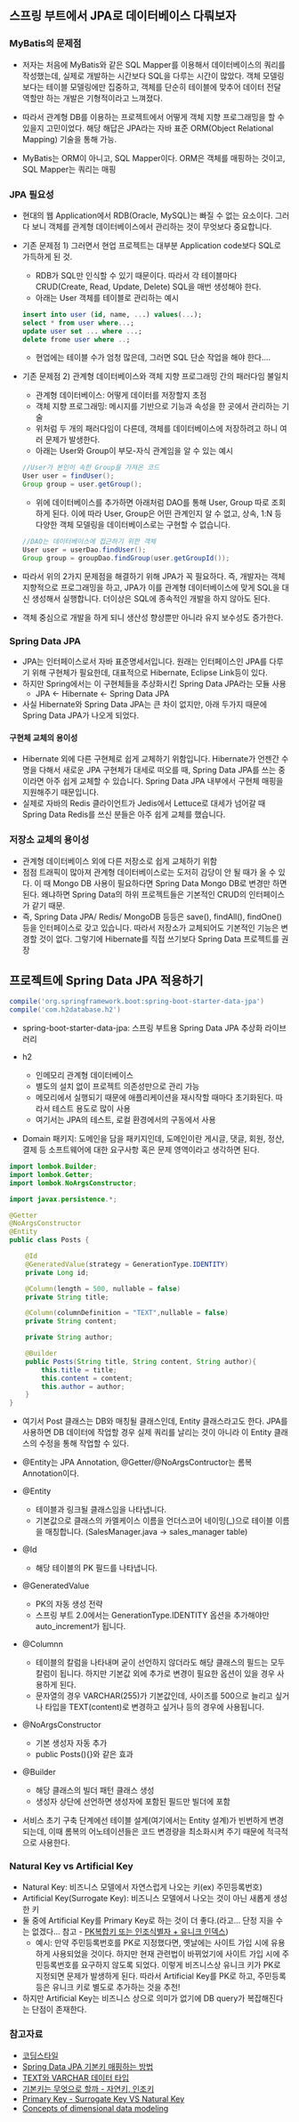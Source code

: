 ## 스프링 부트에서 JPA로 데이터베이스 다뤄보자

### MyBatis의 문제점
- 저자는 처음에 MyBatis와 같은 SQL Mapper를 이용해서 데이터베이스의 쿼리를 작성했는데, 실제로 개발하는 시간보다 SQL을 다루는 시간이 많았다. 객체 모델링보다는 테이블
 모델링에만 집중하고, 객체를 단순히 테이블에 맞추어 데이터 전달 역할만 하는 개발은 기형적이라고 느껴졌다.
- 따라서 관계형 DB를 이용하는 프로젝트에서 어떻게 객체 지향 프로그래밍을 할 수 있을지 고민이었다. 해당 해답은 JPA라는 자바 표준 ORM(Object Relational Mapping) 기술을 
통해 가능.

- MyBatis는 ORM이 아니고, SQL Mapper이다. ORM은 객체를 매핑하는 것이고, SQL Mapper는 쿼리는 매핑

### JPA 필요성
- 현대의 웹 Application에서 RDB(Oracle, MySQL)는 빠질 수 없는 요소이다. 그러다 보니 객체를 관계형 데이터베이스에서 관리하는 것이 무엇보다 중요합니다.

- 기존 문제점 1) 그러면서 현업 프로젝트는 대부분 Application code보다 SQL로 가득하게 된 것.
  * RDB가 SQL만 인식할 수 있기 때문이다. 따라서 각 테이블마다 CRUD(Create, Read, Update, Delete) SQL을 매번 생성해야 한다.
  * 아래는 User 객체를 테이블로 관리하는 예시
  ```sql
  insert into user (id, name, ...) values(...);
  select * from user where...;
  update user set ... where ...;
  delete frome user where ..;
  ```
  * 현업에는 테이블 수가 엄청 많은데, 그러면 SQL 단순 작업을 해야 한다....
  
- 기존 문제점 2) 관계형 데이터베이스와 객체 지향 프로그래밍 간의 패러다임 불일치
  * 관계형 데이터베이스: 어떻게 데이터를 저장할지 초점
  * 객체 지향 프로그래밍: 메시지를 기반으로 기능과 속성을 한 곳에서 관리하는 기술
  * 위처럼 두 개의 패러다임이 다른데, 객체를 데이터베이스에 저장하려고 하니 여러 문제가 발생한다.
  * 아래는 User와 Group이 부모-자식 관계임을 알 수 있는 예시
  ```java
  //User가 본인이 속한 Group을 가져온 코드
  User user = findUser();
  Group group = user.getGroup();
  ```
  
  * 위에 데이터베이스를 추가하면 아래처럼 DAO를 통해 User, Group 따로 조회하게 된다. 이에 따라 User, Group은 어떤 관계인지 알 수 없고,
  상속, 1:N 등 다양한 객체 모델링을 데이터베이스로는 구현할 수 없습니다.
  ```java
  //DAO는 데이터베이스에 접근하기 위한 객체
  User user = userDao.findUser();
  Group group = groupDao.findGroup(user.getGroupId());
  ```

- 따라서 위의 2가지 문제점을 해결하기 위해 JPA가 꼭 필요하다. 즉, 개발자는 객체지향적으로 프로그래밍을 하고, JPA가 이를 관계형 데이터베이스에 맞게 SQL을 
대신 생성해서 실행합니다. 더이상은 SQL에 종속적인 개발을 하지 않아도 된다. 
- 객체 중심으로 개발을 하게 되니 생산성 향상뿐만 아니라 유지 보수성도 증가한다.

### Spring Data JPA
- JPA는 인터페이스로서 자바 표준명세서입니다. 원래는 인터페이스인 JPA를 다루기 위해 구현체가 필요한데, 대표적으로 Hibernate, Eclipse Link등이 있다.
- 하지만 Spring에서는 이 구현체들을 추상화시킨 Spring Data JPA라는 모듈 사용
  * JPA <- Hibernate <- Spring Data JPA
- 사실 Hibernate와 Spring Data JPA는 큰 차이 없지만, 아래 두가지 때문에 Spring Data JPA가 나오게 되었다.

#### 구현체 교체의 용이성

- Hibernate 외에 다른 구현체로 쉽게 교체하기 위함입니다. Hibernate가 언젠간 수명을 다해서 새로운 JPA 구현체가 대세로 떠오를 때, Spring Data JPA를 
쓰는 중이라면 아주 쉽게 교체할 수 있습니다. Spring Data JPA 내부에서 구현체 매핑을 지원해주기 때문입니다.
- 실제로 자바의 Redis 클라이언트가 Jedis에서 Lettuce로 대세가 넘어갈 때 Spring Data Redis를 쓰신 분들은 아주 쉽게 교체를 했습니다.

### 저장소 교체의 용이성

- 관계형 데이터베이스 외에 다른 저장소로 쉽게 교체하기 위함
- 점점 트래픽이 많아져 관계형 데이터베이스로는 도저히 감당이 안 될 때가 올 수 있다. 이 때 Mongo DB 사용이 필요하다면 Spring Data Mongo DB로 변경만 하면 된다.
왜냐하면 Spring Data의 하위 프로젝트들은 기본적인 CRUD의 인터페이스가 같기 때문.
- 즉, Spring Data JPA/ Redis/ MongoDB 등등은 save(), findAll(), findOne() 등을 인터페이스로 갖고 있습니다. 따라서 저장소가 교체되어도 기본적인
기능은 변경할 것이 없다. 그렇기에 Hibernate를 직접 쓰기보다 Spring Data 프로젝트를 권장

## 프로젝트에 Spring Data JPA 적용하기

```build.gradle
compile('org.springframework.boot:spring-boot-starter-data-jpa')
compile('com.h2database.h2')
```

- spring-boot-starter-data-jpa: 스프링 부트용 Spring Data JPA 추상화 라이브러리
- h2  
  * 인메모리 관계형 데이터베이스
  * 별도의 설치 없이 프로젝트 의존성만으로 관리 가능
  * 메모리에서 실행되기 때문에 애플리케이션을 재시작할 때마다 초기화된다. 따라서 테스트 용도로 많이 사용
  * 여기서는 JPA의 테스트, 로컬 환경에서의 구동에서 사용

- Domain 패키지: 도메인을 담을 패키지인데, 도메인이란 게시글, 댓글, 회원, 정산, 결제 등 소프트웨어에 대한 요구사항 혹은 문제 영역이라고 생각하면 된다.


```java
import lombok.Builder;
import lombok.Getter;
import lombok.NoArgsConstructor;

import javax.persistence.*;

@Getter
@NoArgsConstructor
@Entity
public class Posts {

    @Id
    @GeneratedValue(strategy = GenerationType.IDENTITY)
    private Long id;

    @Column(length = 500, nullable = false)
    private String title;

    @Column(columnDefinition = "TEXT",nullable = false)
    private String content;

    private String author;

    @Builder
    public Posts(String title, String content, String author){
        this.title = title;
        this.content = content;
        this.author = author;
    }
}
```

- 여기서 Post 클래스는 DB와 매칭될 클래스인데, Entity 클래스라고도 한다. JPA를 사용하면 DB 데이터에 작업할 경우 실제 쿼리를 날리는 것이 아니라 이 Entity 클래스의 수정을 통해 작업할 수 있다. 
- @Entity는 JPA Annotation, @Getter/@NoArgsContructor는 롬복 Annotation이다.
- @Entity
  * 테이블과 링크될 클래스임을 나타냅니다.
  * 기본값으로 클래스의 카멜케이스 이름을 언더스코어 네이밍(_)으로 테이블 이름을 매칭합니다. (SalesManager.java -> sales_manager table)
- @Id
  * 해당 테이블의 PK 필드를 나타냅니다.
- @GeneratedValue
  * PK의 자동 생성 전략
  * 스프링 부트 2.0에서는 GenerationType.IDENTITY 옵션을 추가해야만 auto_increment가 됩니다.
- @Columnn
  * 테이블의 칼럼을 나타내며 굳이 선언하지 않더라도 해당 클래스의 필드는 모두 칼럼이 됩니다. 하지만 기본값 외에 추가로 변경이 필요한 옵션이 있을 경우
  사용하게 된다.
  * 문자열의 경우 VARCHAR(255)가 기본값인데, 사이즈를 500으로 늘리고 싶거나 타입을 TEXT(content)로 변경하고 싶거나 등의 경우에 사용됩니다.
- @NoArgsConstructor
  * 기본 생성자 자동 추가
  * public Posts(){}와 같은 효과
- @Builder
  * 해당 클래스의 빌더 패턴 클래스 생성
  * 생성자 상단에 선언하면 생성자에 포함된 필드만 빌더에 포함

- 서비스 초기 구축 단계에선 테이블 설계(여기에서는 Entity 설계)가 빈번하게 변경되는데, 이때 롬복의 어노테이션들은 코드 변경량을 최소화시켜 주기 때문에 
적극적으로 사용한다.

### Natural Key vs Artificial Key
- Natural Key: 비즈니스 모델에서 자연스럽게 나오는 키(ex) 주민등록번호)
- Artificial Key(Surrogate Key): 비즈니스 모델에서 나오는 것이 아닌 새롭게 생성한 키
- 둘 중에 Artificial Key를 Primary Key로 하는 것이 더 좋다.(라고... 단정 지을 수는 없겠다... 참고 - [PK복합키 또는 인조식별자 + 유니크 인덱스](https://okky.kr/article/257331))
  * 예시: 만약 주민등록번호를 PK로 지정했다면, 옛날에는 사이트 가입 시에 유용하게 사용되었을 것이다. 하지만 현재 관련법이 바뀌었기에 사이트 가입 시에 
  주민등록번호를 요구하지 않도록 되었다. 이렇게 비즈니스상 유니크 키가 PK로 지정되면 문제가 발생하게 된다. 따라서 Artificial Key를 PK로 하고, 주민등록 등은
  유니크 키로 별도로 추가하는 것을 추천!
- 하지만 Artificial Key는 비즈니스 상으로 의미가 없기에 DB query가 복잡해진다는 단점이 존재한다.


### 참고자료
- [코딩스타일](https://namu.wiki/w/%EC%BD%94%EB%94%A9%20%EC%8A%A4%ED%83%80%EC%9D%BC)
- [Spring Data JPA 기본키 매핑하는 방법](https://ithub.tistory.com/24)
- [TEXT와 VARCHAR 데이터 타입](https://ra2kstar.tistory.com/82)
- [기본키는 무엇으로 할까 - 자연키, 인조키](https://multifrontgarden.tistory.com/180)
- [Primary Key - Surrogate Key VS Natural Key](https://rampart81.github.io/post/surrogate_key_vs_natural_key/)
- [Concepts of dimensional data modeling](https://www.ibm.com/support/knowledgecenter/en/SSGU8G_12.1.0/com.ibm.whse.doc/ids_ddi_350.htm)
